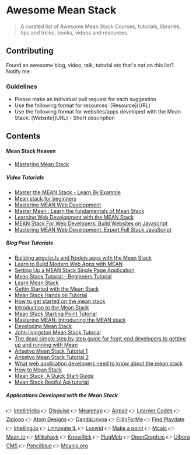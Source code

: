 # Awesome Mean Stack

> A curated list of Awesome Mean Stack Courses, tutorials, libraries, tips and tricks, books, videos and resources.

## Contributing

Found an awesome blog, video, talk, tutorial etc that's not on this list?. Notify me.

### Guidelines

* Please make an individual pull request for each suggestion
* Use the following format for resources: \[Resource\]\(URL\)
* Use the following format for websites/apps developed with the Mean Stack: \[Website\]\(URL\) - Short description

## Contents

#### Mean Stack Heaven
* [Mastering Mean Stack](https://masteringmean.com/)

##### Video Tutorials
* [Master the MEAN Stack - Learn By Example](https://www.udemy.com/master-the-mean-stack/)
* [Mean stack for beginners](https://www.udemy.com/mean-stack-for-beginners/)
* [Mastering MEAN Web Development](https://www.udemy.com/mastering-mean-web-development/)
* [Master Mean : Learn the fundamentals of Mean Stack](https://www.udemy.com/master-mean/)
* [Learning Web Development with the MEAN Stack](https://www.udemy.com/learning-web-development-with-the-mean-stack/)
* [MEAN Stack For Web Developers: Build Websites on Javascript](https://www.udemy.com/javascript-based-website-in-minutes-using-the-mean-stack/learn/v4/overview)
* [Mastering MEAN Web Development: Expert Full Stack JavaScript](https://www.udemy.com/mastering-mean-web-development-expert-full-stack-javascript/)

##### Blog Post Tutorials
* [Building angularJs and Nodejs apps with the Mean Stack](https://www.codeschool.com/pluralsight-courses/building-angularjs-and-node-js-apps-with-the-mean-stack/)
* [Learn to Build Modern Web Apps with MEAN](https://thinkster.io/mean-stack-tutorial/)
* [Setting Up a MEAN Stack Single Page Application](https://scotch.io/tutorials/setting-up-a-mean-stack-single-page-application)
* [Mean Stack Tutorial - Beginners Tutorial](http://www.bradoncode.com/tutorials/learn-mean-stack-tutorial/)
* [Learn Mean Stack](http://adrianmejia.com/blog/categories/mean-stack/)
* [Gettin Started with the Mean Stack](http://www.bossable.com/303/install-mean-stack/)
* [Mean Stack Hands on Tutorial](http://thejackalofjavascript.com/mean-stack-hands-on-tutorial/)
* [How to get started on the mean stack](https://hackhands.com/how-to-get-started-on-the-mean-stack/)
* [Introduction to the Mean Stack](http://code.tutsplus.com/tutorials/introduction-to-the-mean-stack--cms-19918)
* [Mean Stack Starting Point Tutorial](http://www.codetutorial.io/mean-stack-starting-point-tutorial/)
* [Mastering MEAN: Introducing the MEAN stack](http://www.ibm.com/developerworks/library/wa-mean1/index.html)
* [Developing Mean Stack](http://www.lynda.com/Express.js-tutorials/Developing-MEAN-Stack-MongoDB/191940-2.html)
* [John livingston Mean Stack Tutorial](http://johnlivingston.io/blog/mean-stack-1)
* [The dead simple step by step guide for front-end developers to getting up and running with Mean](http://cwbuecheler.com/web/tutorials/2013/node-express-mongo/)
* [Arisetyo Mean Stack Tutorial 1](http://blog.arisetyo.com/mean-stack-tutorial-part-1/)
* [Arisetyo Mean Stack Tutorial 2](http://blog.arisetyo.com/?p=370)
* [What web application developers need to know about the mean stack](http://www.teamstudio.com/blog/what-web-application-developers-need-to-know-about-the-mean-stack)
* [How to Mean Stack](https://www.jeremymorgan.com/tutorials/angularjs/how-to-mean-stack/)
* [Mean Stack, A Quick Start Guide](http://modernweb.com/2014/04/21/mean-stack-a-quick-start-guide/)
* [Mean Stack Restful Api tutorial](http://michaelcheng.io/2015/04/01/mean-stack-restful-api-tutorial-using-node-js-express-angularjs-and-mongodb-to-build-a-contact-list-app/)

##### Applications Developed with the Mean Stack
:point_right: [Intellitricks](http://intellitricks.com)
:point_right: [Disguise](http://disgui.se)
:point_right: [Meanmap](http://meanmap.com)
:point_right: [Airpair](https://www.airpair.com/)
:point_right: [Learner Codes](http://learner.codes)
:point_right: [Ziploop](https://www.ziploop.com/)
:point_right: [Atom Designs](http://www.atomdesigns.co.uk)
:point_right: [DandaLinvoa](http://www.dandalinvoa.com)
:point_right: [FillInForMe](http://www.fillinfor.me)
:point_right: [Find Playdate](http://find-playdate.com/)
:point_right: [Intelling.io](http://intelling.io)
:point_right: [Linnovate IL](http://linnovate.co.il)
:point_right: [Loowid](https://www.loowid.com)
:point_right: [Make a point](http://makeapoint.org)
:point_right: [Mcalc](http://mcalc.net)
:point_right: [Mean.io](http://mean.io)
:point_right: [Milkshayk](http://milkshayk.com)
:point_right: [KnowRick](https://knowrick.com/)
:point_right: [PlugMob](https://plugmob.com/)
:point_right: [OpenGraph.io](http://opengraph.io/)
:point_right: [Ulbora CMS](http://www.ulboracms.org)
:point_right: [Pencilblue](http://pencilblue.org/)
:point_right: [Meanjs.org](http://meanjs.org/)
